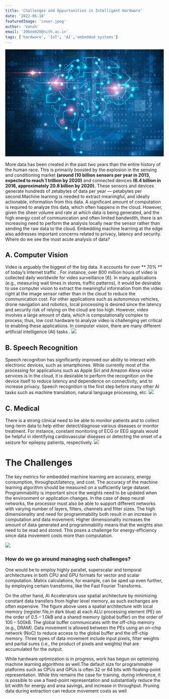 ```yaml
---
title: 'Challenges and Oppurtunities in Intelligent Hardware'
date: '2022-06-18'
featuredImage: 'cover.jpeg'
author: 'Vansh'
email: '20bee028@nith.ac.in'
tags: ['hardware', 'IoT', 'AI','embedded systems']
---
```


![Cover Image](./cover.jpeg)


More data has been created in the past two years than the entire history of the human race. 
This is primarily boosted by the explosion in the sensing and conditioning market **(around (10 billion sensors per year in 2013, expected to reach 1 trillion by 2020)** and connected devices **(6.4 billion in 2016, approximately 20.8 billion by 2020).** These sensors and devices generate hundreds of zetabytes of data per year — petabytes per second.Machine learning is needed to extract meaningful, and ideally actionable, information from this data. A significant amount of computation is required to analyze this data, which often happens in the cloud.
However, given the sheer volume and rate at which data is being generated, and the high energy cost of communication and often limited bandwidth, there is an increasing need to perform the analysis locally near the sensor rather than sending the raw data to the cloud. Embedding machine learning at the edge also addresses important concerns related to privacy, latency and security. Where do we see the most acute analysis of data?

 ## **A. Computer Vision**
Video is arguably the biggest of the big data. It accounts for over ** 70% ** of today’s Internet traffic . For instance, over 800 million hours of video is collected daily worldwide for video surveillance [6]. In many applications (e.g., measuring wait times in stores, traffic patterns), it would be desirable to use computer vision to extract the meaningful information from the video right at the image sensor rather than in the cloud to reduce the communication cost. For other applications such as autonomous vehicles, drone navigation and robotics, local processing is desired since the latency and security risk of relying on the cloud are too high. However, video involves a large amount of data, which is computationally complex to process; thus, low cost hardware to analyze video is challenging yet critical to enabling these applications. In computer vision, there are many different artificial intelligence (AI) tasks .
[![](https://miro.medium.com/max/1200/1*Mn8VKKEW-3rv6opELKZl8A.jpeg)](https://miro.medium.com/max/1200/1*Mn8VKKEW-3rv6opELKZl8A.jpeg)


## **B. Speech Recognition**
Speech recognition has significantly improved our ability to interact with electronic devices, such as smartphones. While currently most of the processing for applications such as Apple Siri and Amazon Alexa voice services is in the cloud, it is desirable to perform the recognition on the device itself to reduce latency and dependence on connectivity, and to increase privacy. Speech recognition is the first step before many other AI tasks such as machine translation, natural language processing, etc.
![](https://miro.medium.com/max/1400/0*dNTIx78ATaFN-mn-.jpeg)


## **C. Medical** 
There is a strong clinical need to be able to monitor patients and to collect long-term data to help either detect/diagnose various diseases or monitor treatment. For instance, constant monitoring of ECG or EEG signals would be helpful in identifying cardiovascular diseases or detecting the onset of a seizure for epilepsy patients, respectively.
![](https://miro.medium.com/max/1024/0*ahrWazH5xmkMGDK2.jpg)

# **The Challenges**

The key metrics for embedded machine learning are accuracy, energy consumption, throughput/latency, and cost. The accuracy of the machine learning algorithm should be measured on a sufficiently large dataset. Programmability is important since the weights need to be updated when the environment or application changes. In the case of deep neural networks, the processor must also be able to support different networks with varying number of layers, filters, channels and filter sizes.
The high dimensionality and need for programmability both result in an increase in computation and data movement. Higher dimensionality increases the amount of data generated and programmability means that the weights also need to be read and stored. This poses a challenge for energy-efficiency since data movement costs more than computation.

[![](https://i.imgur.com/y7ibZvv.png)](https://imgur.com/a/e0qSTX8)

### How do we go around managing such challenges?
One would be to employ highly parallel, superscalar and temporal architectures in both CPU and GPU formats for vector and scalar computation. Matrix calculations, for example, can be sped up even further, by employing certain transforms, like the Fast Fourier Transforms.

On the other hand, AI Accelerators use spatial architecture by minimizing constant data transfers from higher level memory, as such exchanges are often expensive.
The figure above uses a spatial architecture with local memory (register file,in dark blue) at each ALU processing element (PE) on the order of 0.5 – 1.0kB and a shared memory (global buffer) on the order of 100 – 500kB. The global buffer communicates with the off-chip memory (e.g., DRAM). Data movement is allowed between the PEs using an on-chip network (NoC) to reduce access to the global buffer and the off-chip memory. Three types of data movement include input pixels, filter weights and partial sums (i.e., the product of pixels and weights) that are accumulated for the output.


While hardware optimization is in progress, work has begun on optimizing machine learning algorithms as well.The default size for programmable platforms such as CPUs and GPUs is often 32 or 64 bits with floating-point representation. While this remains the case for training, during inference, it is possible to use a fixed-point representation and substantially reduce the bit width for energy and area savings, and increase in throughput. Pruning data during extraction can reduce movement costs as well

